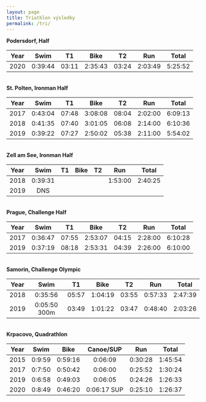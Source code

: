 ```yaml
---
layout: page
title: Triathlon výsledky
permalink: /tri/
---
```


**Podersdorf, Half**

| Year | Swim | T1 | Bike | T2 | Run | Total |
| :-: | :-: | :-: | :-: | :-: | :-: | :-: |
| 2020 | 0:39:44 | 03:11 | 2:35:43 | 03:24 | 2:03:49 | 5:25:52 |

\
**St. Polten, Ironman Half** 

| Year | Swim | T1 | Bike | T2 | Run | Total |
| :-: | :-: | :-: | :-: | :-: | :-: | :-: |
| 2017 | 0:43:04 | 07:48 | 3:08:08 | 08:04 | 2:02:00 | 6:09:13 |
| 2018 | 0:41:35 | 07:40 | 3:01:05 | 06:08 | 2:14:00 | 6:10:36 |
| 2019 | 0:39:22 | 07:27 | 2:50:02 | 05:38 | 2:11:00 | 5:54:02 |

\
**Zell am See, Ironman Half**

| Year | Swim | T1 | Bike | T2 | Run | Total |
| :-: | :-: | :-: | :-: | :-: | :-: | :-: |
| 2018 | 0:39:31 |  |  |  | 1:53:00 | 2:40:25 |
| 2019 | DNS |

\
**Prague, Challenge Half** 

| Year | Swim | T1 | Bike | T2 | Run | Total |
| :-: | :-: | :-: | :-: | :-: | :-: | :-: |
| 2017 | 0:36:47 | 07:55 | 2:53:07 | 04:15 | 2:28:00 | 6:10:28 |
| 2019 | 0:37:19 | 08:18 | 2:53:31 | 04:39 | 2:26:00 | 6:10:00 |

\
**Samorin, Challenge Olympic**

| Year | Swim | T1 | Bike | T2 | Run | Total |
| :-: | :-: | :-: | :-: | :-: | :-: | :-: |
| 2018 | 0:35:56 | 05:57 | 1:04:19 | 03:55 | 0:57:33 | 2:47:39 |
| 2019 | 0:05:50 300m | 03:49 | 1:01:22 | 03:47 | 0:48:40 | 2:03:26 |

\
**Krpacovo, Quadrathlon**

| Year | Swim | Bike | Canoe/SUP | Run | Total |
| :-: | :-: | :-: | :-: | :-: | :-: |
| 2015 | 0:9:59 | 0:59:16 | 0:06:09 | 0:30:28 | 1:45:54 |
| 2017 | 0:7:50 | 0:50:42 | 0:06:00 | 0:25:52 | 1:30:24 |
| 2019 | 0:6:58 | 0:49:03 | 0:06:05 | 0:24:26 | 1:26:33 |
| 2020 | 0:8:49 | 0:46:20 | 0:06:17 SUP | 0:25:10 | 1:26:37 |

